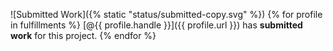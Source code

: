 ![Submitted Work]({% static "status/submitted-copy.svg" %})
{% for profile in fulfillments %}
  [@{{ profile.handle }}]({{ profile.url }}) has __submitted work__ for this project.
{% endfor %}

